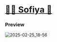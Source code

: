 [🌸🐳 Sofiya 👋](https://kennel-linux.github.io)
================================

### Preview

![2025-02-25_18-56](https://github.com/user-attachments/assets/20a643ff-bfbf-4797-ab4c-ccf4ecbd4e59)

